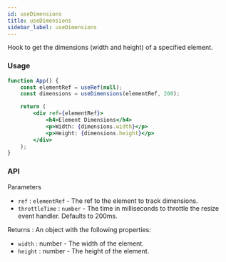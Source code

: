 ```yaml
---
id: useDimensions
title: useDimensions
sidebar_label: useDimensions
---
```


Hook to get the dimensions (width and height) of a specified element.

### Usage

```jsx live
function App() {
	const elementRef = useRef(null);
	const dimensions = useDimensions(elementRef, 200);

	return (
		<div ref={elementRef}>
			<h4>Element Dimensions</h4>
			<p>Width: {dimensions.width}</p>
			<p>Height: {dimensions.height}</p>
		</div>
	);
}
```

### API

Parameters

- `ref` : `elementRef` - The ref to the element to track dimensions.
- `throttleTime` : `number` - The time in milliseconds to throttle the resize event handler. Defaults to 200ms.

Returns : An object with the following properties:

- `width` : number - The width of the element.
- `height` : number - The height of the element.

